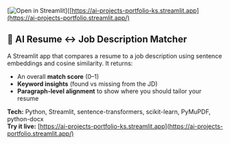 [![Open in Streamlit](https://static.streamlit.io/badges/streamlit_badge_black_white.svg)]([https://ai-projects-portfolio-ks.streamlit.app](https://ai-projects-portfolio.streamlit.app/)

## 🧠 AI Resume ↔ Job Description Matcher
A Streamlit app that compares a resume to a job description using sentence embeddings and cosine similarity. It returns:
- An overall **match score** (0–1)
- **Keyword insights** (found vs missing from the JD)
- **Paragraph-level alignment** to show where you should tailor your resume

**Tech:** Python, Streamlit, sentence-transformers, scikit-learn, PyMuPDF, python-docx  
**Try it live:** [https://ai-projects-portfolio-ks.streamlit.app](https://ai-projects-portfolio.streamlit.app/)
